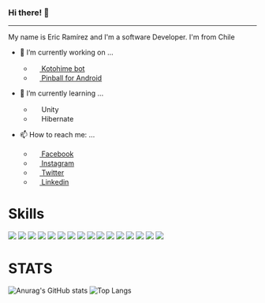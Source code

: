 ### Hi there! 👋

<hr>

My name is Eric Ramírez and I'm a software Developer. I'm from Chile

- 🔭 I’m currently working on ...
  - [<img width="16" heigth="16" src="https://camo.githubusercontent.com/ea83bb4a60ae27b7867a16cd7bb08f506e72b355e7dcc07ece85295a408361fb/68747470733a2f2f63646e2e646973636f72646170702e636f6d2f6170702d69636f6e732f3338363030373930373131333736323831362f62653761613262353336663931613633316363353537653135613934643337622e706e67"> Kotohime bot](https://github.com/EricRamirezS/Kotohime-bot)
  - [<img width="16" heigth="16" src="https://static.thenounproject.com/png/201769-200.png"> Pinball for Android](https://github.com/EricRamirezS/Pinball_Unity)

- 🌱 I’m currently learning ...
  - <img width="16" heigth="16" src="https://cdn.worldvectorlogo.com/logos/unity-69.svg"> Unity
  - <img width="16" heigth="16" src="https://hibernate.org/images/hibernate_icon_whitebkg.svg"> Hibernate


- 📫 How to reach me: ...
  - [<img width="16" heigth="16" src="https://www.pngkey.com/png/full/47-476407_ig-png-png-free-stock-instagram-logo-small.png"> Facebook](https://www.facebook.com/EricRamirezS)
  - [<img width="16" heigth="16" src="https://upload.wikimedia.org/wikipedia/commons/thumb/e/e7/Instagram_logo_2016.svg/1200px-Instagram_logo_2016.svg.png"> Instagram](https://www.instagram.com/ericramirezs/)
  - [<img width="16" heigth="16" src="https://logodownload.org/wp-content/uploads/2014/09/twitter-logo-1-1.png"> Twitter](https://twitter.com/EricRamirezS1)
  - [<img width="16" heigth="16" src="https://encrypted-tbn0.gstatic.com/images?q=tbn:ANd9GcS94q2jCK6IBggwY6f8ITYtzxA33iIf3xLyLQ&usqp=CAU"> Linkedin](https://www.linkedin.com/in/ericramirezs/)

# Skills

![](https://img.shields.io/badge/OS-Windows-informational?style=flat&logo=Windows&logoColor=white&color=2bbc8a)
![](https://img.shields.io/badge/Editor-IntelliJ_IDEA-informational?style=flat&logo=intellij-idea&logoColor=white&color=2bbc8a)
![](https://img.shields.io/badge/Editor-WebStorm-informational?style=flat&logo=WebStorm&logoColor=white&color=2bbc8a)
![](https://img.shields.io/badge/Editor-PyCharm-informational?style=flat&logo=PyCharm&logoColor=white&color=2bbc8a)
![](https://img.shields.io/badge/Code-Java-informational?style=flat&logo=Java&logoColor=white&color=2bbc8a)
![](https://img.shields.io/badge/Code-Javascript-informational?style=flat&logo=Javascript&logoColor=white&color=2bbc8a)
![](https://img.shields.io/badge/Code-Python-informational?style=flat&logo=Python&logoColor=white&color=2bbc8a)
![](https://img.shields.io/badge/Code-C%23-informational?style=flat&logo=c_sharp&logoColor=white&color=2bbc8a)
![](https://img.shields.io/badge/Code-Lua-informational?style=flat&logo=lua&logoColor=white&color=2bbc8a)
![](https://img.shields.io/badge/Tools-PostgreSQL-informational?style=flat&logo=PostgreSQL&logoColor=white&color=2bbc8a)
![](https://img.shields.io/badge/Tools-Oracle_SQL-informational?style=flat&logo=Oracle&logoColor=white&color=2bbc8a)
![](https://img.shields.io/badge/Tools-Heroku-informational?style=flat&logo=Heroku&logoColor=white&color=2bbc8a)
![](https://img.shields.io/badge/Tools-Unity-informational?style=flat&logo=Unity&logoColor=white&color=2bbc8a)
![](https://img.shields.io/badge/Framework-Django-informational?style=flat&logo=Django&logoColor=white&color=2bbc8a)
![](https://img.shields.io/badge/Environment-NodeJS-informational?style=flat&logo=node.js&logoColor=white&color=2bbc8a)
![](https://img.shields.io/badge/Hardware-Arduino-informational?style=flat&logo=Arduino&logoColor=white&color=2bbc8a)


# STATS

![Anurag's GitHub stats](https://github-readme-stats.vercel.app/api?username=EricRamirezS&count_private=true) ![Top Langs](https://github-readme-stats.vercel.app/api/top-langs/?username=EricRamirezS)
<!--
**EricRamirezS/EricRamirezS** is a ✨ _special_ ✨ repository because its `README.md` (this file) appears on your GitHub profile.

Here are some ideas to get you started:

- 🔭 I’m currently working on ...
- 🌱 I’m currently learning ...
- 👯 I’m looking to collaborate on ...
- 🤔 I’m looking for help with ...
- 💬 Ask me about ...
- 📫 How to reach me: ...
- 😄 Pronouns: ...
- ⚡ Fun fact: ...
-->
